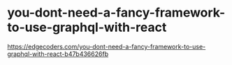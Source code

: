 # you-dont-need-a-fancy-framework-to-use-graphql-with-react

https://edgecoders.com/you-dont-need-a-fancy-framework-to-use-graphql-with-react-b47b436626fb
